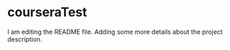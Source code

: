 # courseraTest

I am editing the README file. Adding some more details about the project description.

